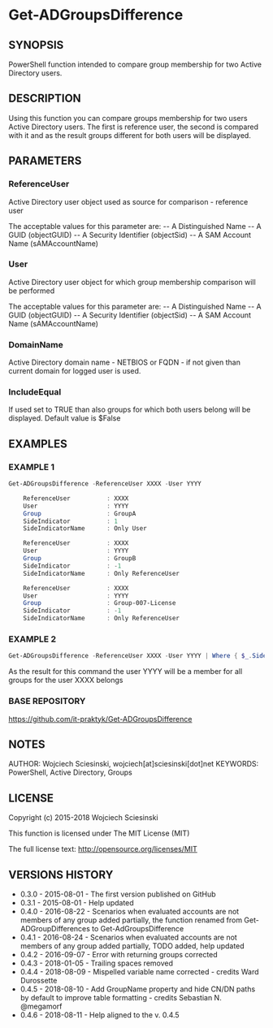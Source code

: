 # Get-ADGroupsDifference

## SYNOPSIS

PowerShell function intended to compare group membership for two Active Directory users.

## DESCRIPTION

Using this function you can compare groups membership for two users Active Directory users.
The first is reference user, the second is compared with it and as the result groups different for both users will be displayed.

## PARAMETERS

### ReferenceUser

Active Directory user object used as source for comparison - reference user

The acceptable values for this parameter are:
-- A Distinguished Name
-- A GUID (objectGUID)
-- A Security Identifier (objectSid)
-- A SAM Account Name (sAMAccountName)

### User

Active Directory user object for which group membership comparison will be performed

The acceptable values for this parameter are:
-- A Distinguished Name
-- A GUID (objectGUID)
-- A Security Identifier (objectSid)
-- A SAM Account Name (sAMAccountName)

### DomainName

Active Directory domain name - NETBIOS or FQDN - if not given than current domain for logged user is used.

### IncludeEqual

If used set to TRUE than also groups for which both users belong will be displayed. Default value is $False

## EXAMPLES

### EXAMPLE 1

```powershell
Get-ADGroupsDifference -ReferenceUser XXXX -User YYYY

    ReferenceUser          : XXXX
    User                   : YYYY
    Group                  : GroupA
    SideIndicator          : 1
    SideIndicatorName      : Only User

    ReferenceUser          : XXXX
    User                   : YYYY
    Group                  : GroupB
    SideIndicator          : -1
    SideIndicatorName      : Only ReferenceUser

    ReferenceUser          : XXXX
    User                   : YYYY
    Group                  : Group-007-License
    SideIndicator          : -1
    SideIndicatorName      : Only ReferenceUser

```

### EXAMPLE 2

```powershell
Get-ADGroupsDifference -ReferenceUser XXXX -User YYYY | Where { $_.SideIndicator -eq -1 } | ForEach { Add-ADGroupMember -Identity $_.GroupDistinguishedName -Members $_.User }
```

As the result for this command the user YYYY will be a member for all groups for the user XXXX belongs

### BASE REPOSITORY

https://github.com/it-praktyk/Get-ADGroupsDifference

## NOTES

AUTHOR: Wojciech Sciesinski, wojciech[at]sciesinski[dot]net
KEYWORDS: PowerShell, Active Directory, Groups

## LICENSE

Copyright (c) 2015-2018 Wojciech Sciesinski

This function is licensed under The MIT License (MIT)

The full license text: http://opensource.org/licenses/MIT

## VERSIONS HISTORY

- 0.3.0 - 2015-08-01 - The first version published on GitHub
- 0.3.1 - 2015-08-01 - Help updated
- 0.4.0 - 2016-08-22 - Scenarios when evaluated accounts are not members of any group added partially, the function renamed from Get-ADGroupDifferences to Get-AdGroupsDifference
- 0.4.1 - 2016-08-24 - Scenarios when evaluated accounts are not members of any group added partially, TODO added, help updated
- 0.4.2 - 2016-09-07 - Error with returning groups corrected
- 0.4.3 - 2018-01-05 - Trailing spaces removed
- 0.4.4 - 2018-08-09 - Mispelled variable name corrected - credits Ward Durossette
- 0.4.5 - 2018-08-10 - Add GroupName property and hide CN/DN paths by default to improve table formatting
                       - credits Sebastian N. @megamorf
- 0.4.6 - 2018-08-11 - Help aligned to the v. 0.4.5
